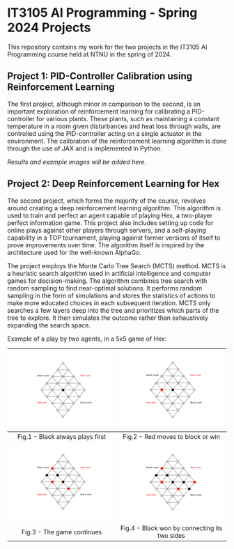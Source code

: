 # IT3105 AI Programming - Spring 2024 Projects

This repository contains my work for the two projects in the IT3105 AI Programming course held at NTNU in the spring of 2024.

## Project 1: PID-Controller Calibration using Reinforcement Learning

The first project, although minor in comparison to the second, is an important exploration of reinforcement learning for calibrating a PID-controller for various plants. These plants, such as maintaining a constant temperature in a room given disturbances and heat loss through walls, are controlled using the PID-controller acting on a single actuator in the environment. The calibration of the reinforcement learning algorithm is done through the use of JAX and is implemented in Python.

*Results and example images will be added here.*

## Project 2: Deep Reinforcement Learning for Hex

The second project, which forms the majority of the course, revolves around creating a deep reinforcement learning algorithm. This algorithm is used to train and perfect an agent capable of playing Hex, a two-player perfect information game. This project also includes setting up code for online plays against other players through servers, and a self-playing capability in a TOP tournament, playing against former versions of itself to prove improvements over time. The algorithm itself is inspired by the architecture used for the well-known AlphaGo.

The project employs the Monte Carlo Tree Search (MCTS) method. MCTS is a heuristic search algorithm used in artificial intelligence and computer games for decision-making. The algorithm combines tree search with random sampling to find near-optimal solutions. It performs random sampling in the form of simulations and stores the statistics of actions to make more educated choices in each subsequent iteration. MCTS only searches a few layers deep into the tree and prioritizes which parts of the tree to explore. It then simulates the outcome rather than exhaustively expanding the search space.

Example of a play by two agents, in a 5x5 game of Hex:

| <img src="images/Figure_1.png" width="400" /> | <img src="images/Figure_2.png" width="400" /> |
|:---:|:---:|
| Fig.1 - Black always plays first | Fig.2 - Red moves to block or win |
| <img src="images/Figure_3.png" width="400" /> | <img src="images/Figure_4.png" width="400" /> |
| Fig.3 - The game continues | Fig.4 - Black won by connecting its two sides |
